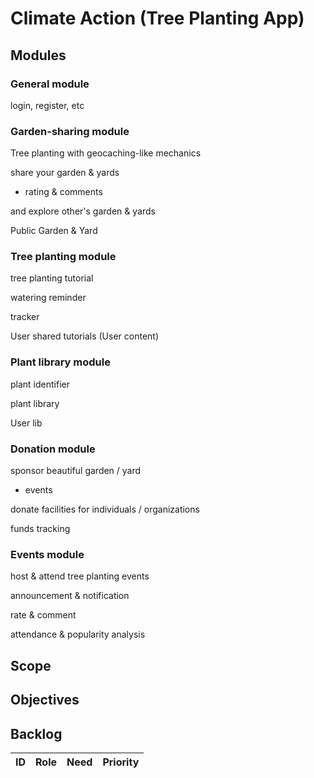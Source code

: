 # Climate Action (Tree Planting App)

## Modules

### General module

login, register, etc

### Garden-sharing module

Tree planting with geocaching-like mechanics

share your garden & yards

- rating & comments

and explore other's garden & yards

Public Garden & Yard

### Tree planting module

tree planting tutorial

watering reminder

tracker

User shared tutorials (User content)

### Plant library module

plant identifier

plant library

User lib

### Donation module

sponsor beautiful garden / yard

- events

donate facilities for individuals / organizations

funds tracking

### Events module

host & attend tree planting events

announcement  & notification

rate & comment

attendance & popularity analysis

## Scope

## Objectives

## Backlog

| ID   | Role            | Need                                                         | Priority |
| ---- | --------------- | ------------------------------------------------------------ | -------- |
